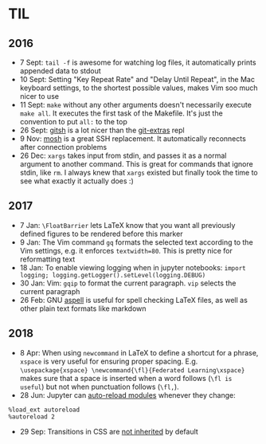 # TIL

## 2016

- 7 Sept: `tail -f` is awesome for watching log files, it automatically prints appended data to stdout
- 10 Sept: Setting "Key Repeat Rate" and "Delay Until Repeat", in the Mac keyboard settings, to the shortest possible values, makes Vim soo much nicer to use
- 11 Sept: `make` without any other arguments doesn't necessarily execute `make all`. It executes the first task of the Makefile. It's just the convention to put `all:` to the top
- 26 Sept: [gitsh](https://github.com/thoughtbot/gitsh) is a lot nicer than the [git-extras](https://github.com/tj/git-extras) repl
- 9 Nov: [mosh](http://mosh.org) is a great SSH replacement. It automatically reconnects after connection problems
- 26 Dec: `xargs` takes input from stdin, and passes it as a normal argument to another command. This is great for commands that ignore stdin, like `rm`. I always knew that `xargs` existed but finally took the time to see what exactly it actually does :)

## 2017

- 7 Jan: `\FloatBarrier` lets LaTeX know that you want all previously defined figures to be rendered before this marker
- 9 Jan: The Vim command `gq` formats the selected text according to the Vim settings, e.g. it enforces `textwidth=80`. This is pretty nice for reformatting text
- 18 Jan: To enable viewing logging when in jupyter notebooks: `import logging; logging.getLogger().setLevel(logging.DEBUG)`
- 30 Jan: Vim: `gqip` to format the current paragraph. `vip` selects the current paragraph
- 26 Feb: GNU [aspell](http://aspell.net) is useful for spell checking LaTeX files, as well as other plain text formats like markdown

## 2018

- 8 Apr: When using `newcommand` in LaTeX to define a shortcut for a phrase, `xspace` is very useful for ensuring proper spacing. E.g. `\usepackage{xspace} \newcommand{\fl}{Federated Learning\xspace}` makes sure that a space is inserted when a word follows (`\fl is useful`) but not when punctuation follows (`\fl,`).
- 28 Jun: Jupyter can [auto-reload modules](https://stackoverflow.com/questions/5364050/reloading-submodules-in-ipython) whenever they change:
```
%load_ext autoreload
%autoreload 2
```
- 29 Sep: Transitions in CSS are [not inherited](https://web.archive.org/web/20160305003043/https://www.bennadel.com/blog/2931-css3-transition-properties-are-not-inherited-in-angularjs.htm) by default
